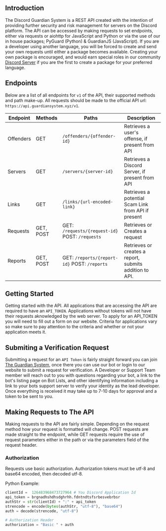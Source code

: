 ## Introduction

The Discord Guardian System is a REST API created with the intention of providing further security and risk management for servers on the Discord platform. The API can be accessed by making requests to set endpoints, either via requests or aiohttp for JavaScript and Python or via the use of our in house packages; PyGuard (Python) & GuardianJS (JavaScript). If you are a developer using another language, you will be forced to create and send your own requests until either a package becomes available. Creating your own package is encouraged, and would earn special roles in our community [Discord Server](https://dsc.gg/dgsofficial) if you are the first to create a package for your preferred language. 

## Endpoints

Below are a list of all endpoints for `v1` of the API, their supported methods and path make-up. All requests should be made to the official API url: `https://api.guardiansystem.xyz/v1`.
    
| Endpoint | Methods | Paths | Description |
| --- | --- | --- | --- |
| Offenders | GET | `/offenders/{offender-id}` | Retrieves a user's offense, if present from API |
| Servers | GET | `/servers/{server-id}` | Retrieves a Discord Server, if present from API |
| Links | GET | `/links/{url-encoded-link}` | Retrieves a potential Scam Link from API if present | 
| Requests | GET, POST | GET: `/requests/{request-id}` POST: `/requests` | Retrieves or Creates a request| 
| Reports | GET, POST | GET: `/reports/{report-id}` POST: `/reports` | Retrieves or creates a report, submits addition to API. |

## Getting Started
 
 Getting started with the API. All applications that are accessing the API are required to have an `API_TOKEN`. Applications without tokens will not have their requests aknowledged by the web server. To apply for an API_TOKEN you will need to fill out a form on our website. Criteria for applications vary so make sure to pay attention to the criteria and whether or not your application meets it. 

## Submiting a Verification Request

Submitting a request for an `API Token` is fairly straight forward you can join [The Guardian System](https://discord.gg/eVUgfYEUaw), once there you can use our bot or login to our website to submit a request for verification. A Developer or Support Team member will reach out to you with questions regarding your bot, a link to the bot's listing page on Bot Lists, and other identifying information including a link to your bots support server to verify your identity as the lead developer. Once everything is received it may take up to 7-10 days for approval and a token to be sent to you. 

## Making Requests to The API

Making requests to the API are fairly simple. Depending on the request method how your request is formatted will change. POST requests are made straight to the endpoint, while GET requests require the use of request parameters either in the path or via the parameters field of the request header.


### Authorization 
Requests use basic authorization. Authorization tokens must be utf-8 and base64 encoded, then decoded utf-8. 

Python Example:
```py
clientId =  126483968473727964 # You Discord Application Id
api_token = brgnadhshdhsdghrhh.fdntndtsfsrbesvebrbsr 
authStr = str(clientId) + ":" + api_token
strencode = encode(bytes(authStr, "utf-8"), "base64")
auth = decode(strencode, "utf-8")

# Authorization Header
authorization = "Basic " + auth 
```

